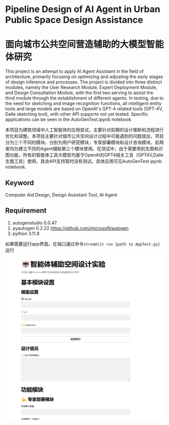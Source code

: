 # Pipeline Design of AI Agent in Urban Public Space Design Assistance
# 面向城市公共空间营造辅助的大模型智能体研究

This project is an attempt to apply AI Agent Assistant in the field of architecture, primarily focusing on optimizing and adjusting the early stages of design inference and processes. The project is divided into three distinct modules, namely the User Research Module, Expert Deployment Module, and Design Consultation Module, with the first two serving to assist the third module through the establishment of different agents. In testing, due to the need for sketching and image recognition functions, all intelligent entity tools and large models are based on OpenAI's GPT-4 related tools (GPT-4V, Dalle sketching tool), with other API supports not yet tested. Specific applications can be seen in the AutoGenTest.ipynb notebook

本项目为建筑领域中人工智能体的应用尝试，主要针对前期的设计推断和流程进行优化和调整。本项目主要针对城市公共空间设计过程中可能遇到的问题提出，项目分为三个不同的模块，分别为用户研究模块，专家部署模块和设计咨询模块，前两者均为建立不同的Agent辅助第三个模块使用。在测试中，由于需要用到生图和识图功能，所有的智能体工具大模型均基于OpenAI的GPT4相关工具（GPT4V,Dalle生图工具）使用，其余API支持暂时没有测试。具体应用可见AutoGenTest.ipynb notebook.

## Keyword
Computer Aid Design, Design Assistant Tool, AI Agent

## Requirement
1. autogenstudio  0.0.47
2. pyautogen 0.2.22 https://github.com/microsoft/autogen
3. python 3.11.8

如果需要运行app界面，在端口通过命令`streamlit run {path to AppTest.py}` 运行
![ImgOfApp](img/app.png)